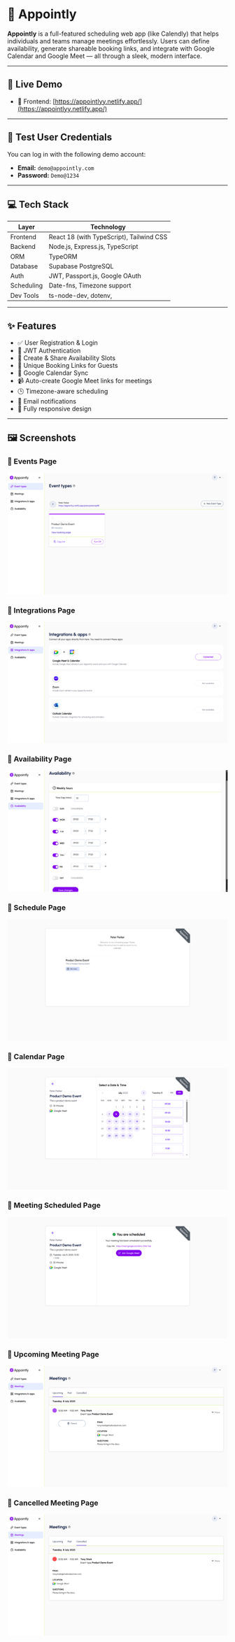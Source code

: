 # 📅 Appointly

**Appointly** is a full-featured scheduling web app (like Calendly) that helps individuals and teams manage meetings effortlessly. Users can define availability, generate shareable booking links, and integrate with Google Calendar and Google Meet — all through a sleek, modern interface.

---

## 🚀 Live Demo

- 🔗 Frontend: [https://appointlyy.netlify.app/](https://appointlyy.netlify.app/)

---

## 🧪 Test User Credentials

You can log in with the following demo account:

- **Email:** `demo@appointly.com`
- **Password:** `Demo@1234`

---

## 💻 Tech Stack

| Layer      | Technology                               |
| ---------- | ---------------------------------------- |
| Frontend   | React 18 (with TypeScript), Tailwind CSS |
| Backend    | Node.js, Express.js, TypeScript          |
| ORM        | TypeORM                                  |
| Database   | Supabase PostgreSQL                      |
| Auth       | JWT, Passport.js, Google OAuth           |
| Scheduling | Date-fns, Timezone support               |
| Dev Tools  | ts-node-dev, dotenv,                     |

---

## ✨ Features

- ✅ User Registration & Login
- 🔐 JWT Authentication
- 📅 Create & Share Availability Slots
- 🔗 Unique Booking Links for Guests
- 📆 Google Calendar Sync
- 📹 Auto-create Google Meet links for meetings
- 🕒 Timezone-aware scheduling
- 📩 Email notifications
- 📱 Fully responsive design

---

## 🖼️ Screenshots

### 🔐 Events Page

![Events Page](./public/screenshots/EventPage.png)

### 🔐 Integrations Page

![Integrations Page](./public/screenshots/IntegrationsPage.png)

### 🔐 Availability Page

![Availability Page](./public/screenshots/AvailabilityPage.png)

### 🔐 Schedule Page

![Schedule Page](./public/screenshots/SchedulingPage.png)

### 🔐 Calendar Page

![Calendar Page](./public/screenshots/CalendarPage.png)

### 🔐 Meeting Scheduled Page

![Meeting Scheduled Page](./public/screenshots/MeetingScheduled.png)

### 🔐 Upcoming Meeting Page

![Upcoming Meeting Page](./public/screenshots/UpcomingMeetings.png)

### 🔐 Cancelled Meeting Page

![Cancelled Meeting Page](./public/screenshots/CancelledMeetings.png)
